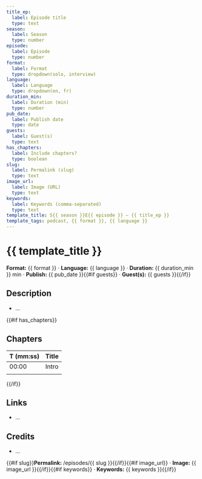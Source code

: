 ```yaml
---
title_ep:
  label: Episode title
  type: text
season:
  label: Season
  type: number
episode:
  label: Episode
  type: number
format:
  label: Format
  type: dropdown(solo, interview)
language:
  label: Language
  type: dropdown(en, fr)
duration_min:
  label: Duration (min)
  type: number
pub_date:
  label: Publish date
  type: date
guests:
  label: Guest(s)
  type: text
has_chapters:
  label: Include chapters?
  type: boolean
slug:
  label: Permalink (slug)
  type: text
image_url:
  label: Image (URL)
  type: text
keywords:
  label: Keywords (comma-separated)
  type: text
template_title: S{{ season }}E{{ episode }} — {{ title_ep }}
template_tags: podcast, {{ format }}, {{ language }}
---
```


# {{ template_title }}
**Format:** {{ format }} · **Language:** {{ language }} · **Duration:** {{ duration_min }} min · **Publish:** {{ pub_date }}{{#if guests}} · **Guest(s):** {{ guests }}{{/if}}

## Description
- …

{{#if has_chapters}}
## Chapters
| T (mm:ss) | Title |
|---|---|
| 00:00 | Intro |
|  |  |
{{/if}}

## Links
- …

## Credits
- …

{{#if slug}}**Permalink:** /episodes/{{ slug }}{{/if}}{{#if image_url}} · **Image:** {{ image_url }}{{/if}}{{#if keywords}} · **Keywords:** {{ keywords }}{{/if}}
